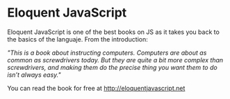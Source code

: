 # Eloquent JavaScript
Eloquent JavaScript is one of the best books on JS as it takes you back to the basics of the languaje. From the introduction:

*"This is a book about instructing computers. Computers are about as common as screwdrivers today. But they are quite a bit more complex than screwdrivers, and making them do the precise thing you want them to do isn’t always easy."*


You can read the book for free at http://eloquentjavascript.net